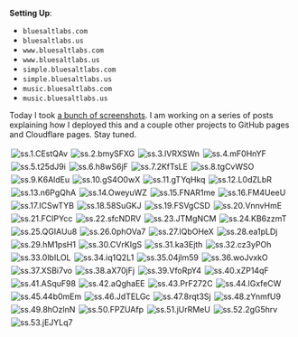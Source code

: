 

**Setting Up**:

- `bluesaltlabs.com`
- `bluesaltlabs.us`
- `www.bluesaltlabs.com`
- `www.bluesaltlabs.us`
- `simple.bluesaltlabs.com`
- `simple.bluesaltlabs.us`
- `music.bluesaltlabs.com`
- `music.bluesaltlabs.us`

<!--
  https://superuser.com/a/1238557/609991
  s =   90×  90 = Small Square
  b =  160× 160 = Big Square
  t =  160× 160 = Small Thumbnail
  m =  320× 320 = Medium Thumbnail
  l =  640× 640 = Large Thumbnail
  h = 1024×1024 = Huge Thumbnail
-->

Today I took [a bunch of screenshots](https://imgur.com/a/github-pages-setup-bXQxuqi). I am working on a series of posts explaining how
I deployed this and a couple other projects to GitHub pages and Cloudflare pages. Stay tuned.

<div style="display:flex;flex-wrap:wrap;">
  <img style="padding:3px;" src="https://i.imgur.com/CEstQAvs.png" alt="ss.1.CEstQAv" />
  <img style="padding:3px;" src="https://i.imgur.com/bmySFXGs.png" alt="ss.2.bmySFXG" />
  <img style="padding:3px;" src="https://i.imgur.com/lVRXSWns.png" alt="ss.3.lVRXSWn" />
  <img style="padding:3px;" src="https://i.imgur.com/mF0HnYFs.png" alt="ss.4.mF0HnYF" />
  <img style="padding:3px;" src="https://i.imgur.com/t25dJ9is.png" alt="ss.5.t25dJ9i" />
  <img style="padding:3px;" src="https://i.imgur.com/h8wS6jFs.png" alt="ss.6.h8wS6jF" />
  <img style="padding:3px;" src="https://i.imgur.com/2KfTsLEs.png" alt="ss.7.2KfTsLE" />
  <img style="padding:3px;" src="https://i.imgur.com/tgCvWSOs.png" alt="ss.8.tgCvWSO" />
  <img style="padding:3px;" src="https://i.imgur.com/K6AldEus.png" alt="ss.9.K6AldEu" />
  <img style="padding:3px;" src="https://i.imgur.com/gS4O0wXs.png" alt="ss.10.gS4O0wX" />
  <img style="padding:3px;" src="https://i.imgur.com/gTYqHkqs.png" alt="ss.11.gTYqHkq" />
  <img style="padding:3px;" src="https://i.imgur.com/L0dZLbRs.png" alt="ss.12.L0dZLbR" />
  <img style="padding:3px;" src="https://i.imgur.com/n6PgQhAs.png" alt="ss.13.n6PgQhA" />
  <img style="padding:3px;" src="https://i.imgur.com/OweyuWZs.png" alt="ss.14.OweyuWZ" />
  <img style="padding:3px;" src="https://i.imgur.com/FNAR1mes.png" alt="ss.15.FNAR1me" />
  <img style="padding:3px;" src="https://i.imgur.com/FM4UeeUs.png" alt="ss.16.FM4UeeU" />
  <img style="padding:3px;" src="https://i.imgur.com/ICSwTYBs.png" alt="ss.17.ICSwTYB" />
  <img style="padding:3px;" src="https://i.imgur.com/58SuGKJs.png" alt="ss.18.58SuGKJ" />
  <img style="padding:3px;" src="https://i.imgur.com/FSVgCSDs.png" alt="ss.19.FSVgCSD" />
  <img style="padding:3px;" src="https://i.imgur.com/VnnvHmEs.png" alt="ss.20.VnnvHmE" />
  <img style="padding:3px;" src="https://i.imgur.com/FCIPYccs.png" alt="ss.21.FCIPYcc" />
  <img style="padding:3px;" src="https://i.imgur.com/sfcNDRVs.png" alt="ss.22.sfcNDRV" />
  <img style="padding:3px;" src="https://i.imgur.com/JTMgNCMs.png" alt="ss.23.JTMgNCM" />
  <img style="padding:3px;" src="https://i.imgur.com/KB6zzmTs.png" alt="ss.24.KB6zzmT" />
  <img style="padding:3px;" src="https://i.imgur.com/QGIAUu8s.png" alt="ss.25.QGIAUu8" />
  <img style="padding:3px;" src="https://i.imgur.com/0phOVa7s.png" alt="ss.26.0phOVa7" />
  <img style="padding:3px;" src="https://i.imgur.com/lQbOHeXs.png" alt="ss.27.lQbOHeX" />
  <img style="padding:3px;" src="https://i.imgur.com/ea1pLDjs.png" alt="ss.28.ea1pLDj" />
  <img style="padding:3px;" src="https://i.imgur.com/hM1psH1s.png" alt="ss.29.hM1psH1" />
  <img style="padding:3px;" src="https://i.imgur.com/CVrKIgSs.png" alt="ss.30.CVrKIgS" />
  <img style="padding:3px;" src="https://i.imgur.com/ka3Ejths.png" alt="ss.31.ka3Ejth" />
  <img style="padding:3px;" src="https://i.imgur.com/cz3yPOhs.png" alt="ss.32.cz3yPOh" />
  <img style="padding:3px;" src="https://i.imgur.com/0lbILOLs.png" alt="ss.33.0lbILOL" />
  <img style="padding:3px;" src="https://i.imgur.com/iq1Q2L1s.png" alt="ss.34.iq1Q2L1" />
  <img style="padding:3px;" src="https://i.imgur.com/04jlm59s.png" alt="ss.35.04jlm59" />
  <img style="padding:3px;" src="https://i.imgur.com/woJvxkOs.png" alt="ss.36.woJvxkO" />
  <img style="padding:3px;" src="https://i.imgur.com/XSBi7vos.png" alt="ss.37.XSBi7vo" />
  <img style="padding:3px;" src="https://i.imgur.com/aX70jFjs.png" alt="ss.38.aX70jFj" />
  <img style="padding:3px;" src="https://i.imgur.com/VfoRpY4s.png" alt="ss.39.VfoRpY4" />
  <img style="padding:3px;" src="https://i.imgur.com/xZP14qFs.png" alt="ss.40.xZP14qF" />
  <img style="padding:3px;" src="https://i.imgur.com/ASquF98s.png" alt="ss.41.ASquF98" />
  <img style="padding:3px;" src="https://i.imgur.com/aQghaEEs.png" alt="ss.42.aQghaEE" />
  <img style="padding:3px;" src="https://i.imgur.com/PrF272Cs.png" alt="ss.43.PrF272C" />
  <img style="padding:3px;" src="https://i.imgur.com/lGxfeCWs.png" alt="ss.44.lGxfeCW" />
  <img style="padding:3px;" src="https://i.imgur.com/44b0mEms.png" alt="ss.45.44b0mEm" />
  <img style="padding:3px;" src="https://i.imgur.com/JdTELGcs.png" alt="ss.46.JdTELGc" />
  <img style="padding:3px;" src="https://i.imgur.com/8rqt3Sjs.png" alt="ss.47.8rqt3Sj" />
  <img style="padding:3px;" src="https://i.imgur.com/zYnmfU9s.png" alt="ss.48.zYnmfU9" />
  <img style="padding:3px;" src="https://i.imgur.com/8hOzlnNs.png" alt="ss.49.8hOzlnN" />
  <img style="padding:3px;" src="https://i.imgur.com/FPZUAfps.png" alt="ss.50.FPZUAfp" />
  <img style="padding:3px;" src="https://i.imgur.com/jUrRMeUs.png" alt="ss.51.jUrRMeU" />
  <img style="padding:3px;" src="https://i.imgur.com/2gG5hrvs.png" alt="ss.52.2gG5hrv" />
  <img style="padding:3px;" src="https://i.imgur.com/jEJYLq7s.png" alt="ss.53.jEJYLq7" />
</div>

<!--


Today I set up some domains.

// todo

- [ ] (1) GitHub Pages 01: `<username>.github.io`
- [ ] (2) GitHub Pages 02: Setting Up a Custom DNS
    - Official Way
    - Cloudflare pages setup
- [ ] (3) GitHub Pages 03: Loading Static Data (Blog)
    - Describe how I got the blog to function
    - Describe why this was difficult
- [ ] (4) GitHub Pages 04: SEO Best Practices
    - What do we need to get SEO set up? refer to my notes.
- [ ] (5) Setting Up a Portfolio Page
    - see examples of other portfolio pages I've found.
- [ ] (6) "What are all these projects for?"
    - `bluesaltlabs.github.io`
        - Shows basic GitHub pages setup. Shows map of bluesaltlabs websites.
        - plain HTML file, inline styles & JS. make it robust.
    - `www.bluesaltlabs.com` | `www.bluesaltlabs.us`
        - includes www. subdomain.
        - main website. includes portfolio.
        - move blog here eventually.
        - includes resources, SPA. SEO AF
    - `simple.bluesaltlabs.com` | `simple.bluesaltlabs.us`
        - experimentation website. Better name would be `behind.bluesaltlabs.com`.
    - `music.bluesaltlabs.com` | `music.bluesaltlabs.us`
        - Move music stuff to this project
    - others?
- [ ] (7) Why Was The Blog So Difficult To Set Up?
    - Also talk about what happened with my DNS configuration and why my .com site is still broken.
    - also talk about possible API setup configuration services and ideas.
- [ ] (8) Tools: Block Schedule Tracking
    - (see notes on paper block schedule thing).
    - (later, use functionality used to build a sequencer UI).
- [ ] (9) LLMs: How I'm using them locally
- [ ] (10) Test using LLMs on other hardware:
        - my desktop w/ graphics card
        - my windows desktop
        - my old macs (mac mini, macbook pro)
        - raspberry pi?
- [ ] (12) Note-Taking Techniques
    - single file method (I have a reference article for this somewhere).
    - Logseq & similar applications (how to use i.e. taking notes, method for specifying time written).
    - others? one file-per-day method I used to use?
- [ ] (13) Introducing Lit.js & the Web Components API
- [ ] (14) Practicing Design Patterns in JavaScript
- [ ] (15) PyGame ( and the snowboard game )
- [ ] (16) ???


-->

